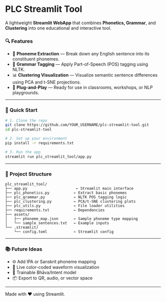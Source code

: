 # PLC Streamlit Tool

A lightweight **Streamlit WebApp** that combines **Phonetics, Grammar**, and **Clustering** into one educational and interactive tool.

### 🔍 Features

- 🧠 **Phoneme Extraction** — Break down any English sentence into its constituent phonemes.
- 🧾 **Grammar Tagging** — Apply Part-of-Speech (POS) tagging using NLTK.
- 📊 **Clustering Visualization** — Visualize semantic sentence differences using PCA and t-SNE projections.
- 🧰 **Plug-and-Play** — Ready for use in classrooms, workshops, or NLP playgrounds.

---

### 🚀 Quick Start

```bash
# 1. Clone the repo
git clone https://github.com/YOUR_USERNAME/plc-streamlit-tool.git
cd plc-streamlit-tool

# 2. Set up your environment
pip install -r requirements.txt

# 3. Run the app
streamlit run plc_streamlit_tool/app.py
```

---

### 📁 Project Structure

```
plc_streamlit_tool/
├── app.py                      ← Streamlit main interface
├── plc_phonetics.py           ← Extract basic phonemes
├── plc_grammar.py             ← NLTK POS tagging logic
├── plc_clustering.py          ← PCA/t-SNE clustering plots
├── plc_utils.py               ← File loader utilities
├── requirements.txt           ← Dependencies
├── assets/
│   ├── phoneme_map.json       ← Sample phoneme type mapping
│   └── sample_sentences.txt   ← Example inputs
└── .streamlit/
    └── config.toml            ← Streamlit config
```

---

### 📚 Future Ideas

- 🌐 Add IPA or Sanskrit phoneme mapping
- 🎨 Live color-coded waveform visualization
- 🤖 Trainable Bhāva/Intent model
- 📦 Export to QR, audio, or vector space

---

Made with ❤️ using Streamlit.